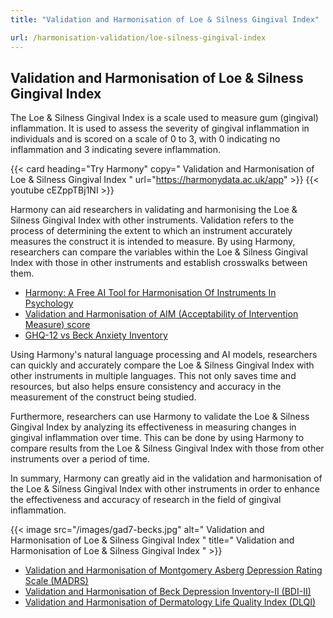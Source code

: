 ```yaml
---
title: "Validation and Harmonisation of Loe & Silness Gingival Index"

url: /harmonisation-validation/loe-silness-gingival-index
---
```


## Validation and Harmonisation of Loe & Silness Gingival Index

The Loe & Silness Gingival Index is a scale used to measure gum (gingival) inflammation. It is used to assess the severity of gingival inflammation in individuals and is scored on a scale of 0 to 3, with 0 indicating no inflammation and 3 indicating severe inflammation.

{{< card heading="Try Harmony" copy=" Validation and Harmonisation of Loe & Silness Gingival Index " url="https://harmonydata.ac.uk/app" >}}
{{< youtube cEZppTBj1NI >}}

Harmony can aid researchers in validating and harmonising the Loe & Silness Gingival Index with other instruments. Validation refers to the process of determining the extent to which an instrument accurately measures the construct it is intended to measure. By using Harmony, researchers can compare the variables within the Loe & Silness Gingival Index with those in other instruments and establish crosswalks between them.

* [Harmony: A Free AI Tool for Harmonisation Of Instruments In Psychology](/item-harmonisation/harmony-a-free-ai-tool-for-harmonisation-of-instruments-in-psychology)
* [Validation and Harmonisation of AIM (Acceptability of Intervention Measure) score](/harmonisation-validation/aim-acceptability-of-intervention-measure-score)
* [GHQ-12 vs Beck Anxiety Inventory](/ghq-12-vs-beck-anxiety-inventory)

Using Harmony's natural language processing and AI models, researchers can quickly and accurately compare the Loe & Silness Gingival Index with other instruments in multiple languages. This not only saves time and resources, but also helps ensure consistency and accuracy in the measurement of the construct being studied.

Furthermore, researchers can use Harmony to validate the Loe & Silness Gingival Index by analyzing its effectiveness in measuring changes in gingival inflammation over time. This can be done by using Harmony to compare results from the Loe & Silness Gingival Index with those from other instruments over a period of time.

In summary, Harmony can greatly aid in the validation and harmonisation of the Loe & Silness Gingival Index with other instruments in order to enhance the effectiveness and accuracy of research in the field of gingival inflammation.


{{< image src="/images/gad7-becks.jpg" alt=" Validation and Harmonisation of Loe & Silness Gingival Index " title=" Validation and Harmonisation of Loe & Silness Gingival Index " >}}









* [Validation and Harmonisation of Montgomery Asberg Depression Rating Scale (MADRS)](/harmonisation-validation/montgomery-asberg-depression-rating-scale-madrs)
* [Validation and Harmonisation of Beck Depression Inventory-II (BDI-II)](/harmonisation-validation/beck-depression-inventory-ii-bdi-ii)
* [Validation and Harmonisation of Dermatology Life Quality Index (DLQI)](/harmonisation-validation/dermatology-life-quality-index-dlqi)